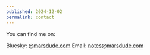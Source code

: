 ```yaml
---
published: 2024-12-02
permalink: contact
---
```

You can find me on:

Bluesky: [@marsdude.com](https://bsky.app/profile/marsdude.com)
Email: notes@marsdude.com
